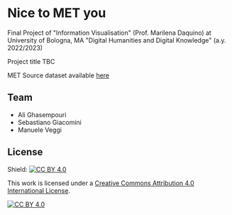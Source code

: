 # Nice to MET you

Final Project of "Information Visualisation" (Prof. Marilena Daquino) at University of Bologna, MA "Digital Humanities and Digital Knowledge" (a.y. 2022/2023)

Project title TBC

MET Source dataset available [here](https://github.com/metmuseum/openaccess/blob/master/MetObjects.csv)

## Team

- Ali Ghasempouri
- Sebastiano Giacomini
- Manuele Veggi

## License

Shield: [![CC BY 4.0][cc-by-shield]][cc-by]

This work is licensed under a
[Creative Commons Attribution 4.0 International License][cc-by].

[![CC BY 4.0][cc-by-image]][cc-by]

[cc-by]: http://creativecommons.org/licenses/by/4.0/
[cc-by-image]: https://i.creativecommons.org/l/by/4.0/88x31.png
[cc-by-shield]: https://img.shields.io/badge/License-CC%20BY%204.0-lightgrey.svg

